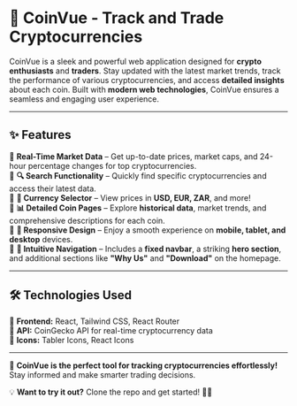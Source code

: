 # 🚀 **CoinVue - Track and Trade Cryptocurrencies**  

CoinVue is a sleek and powerful web application designed for **crypto enthusiasts** and **traders**. Stay updated with the latest market trends, track the performance of various cryptocurrencies, and access **detailed insights** about each coin. Built with **modern web technologies**, CoinVue ensures a seamless and engaging user experience.  

---

## ✨ **Features**  

🔹 **Real-Time Market Data** – Get up-to-date prices, market caps, and 24-hour percentage changes for top cryptocurrencies.  
🔹 **🔍 Search Functionality** – Quickly find specific cryptocurrencies and access their latest data.  
🔹 **💱 Currency Selector** – View prices in **USD, EUR, ZAR**, and more!  
🔹 **📊 Detailed Coin Pages** – Explore **historical data**, market trends, and comprehensive descriptions for each coin.  
🔹 **📱 Responsive Design** – Enjoy a smooth experience on **mobile, tablet, and desktop** devices.  
🔹 **🧭 Intuitive Navigation** – Includes a **fixed navbar**, a striking **hero section**, and additional sections like **"Why Us"** and **"Download"** on the homepage.  

---

## 🛠 **Technologies Used**  

🎨 **Frontend:** React, Tailwind CSS, React Router  
🔗 **API:** CoinGecko API for real-time cryptocurrency data  
📌 **Icons:** Tabler Icons, React Icons  

---

🚀 **CoinVue is the perfect tool for tracking cryptocurrencies effortlessly!** Stay informed and make smarter trading decisions.  

💡 **Want to try it out?** Clone the repo and get started! 🚀🔥
